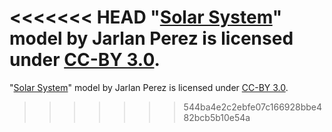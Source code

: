 <<<<<<< HEAD
"[Solar System](https://poly.google.com/view/8hnnpNiQMmy)" model by Jarlan Perez is licensed under [CC-BY 3.0](https://creativecommons.org/licenses/by/3.0/legalcode).
=======
"[Solar System](https://poly.google.com/view/8hnnpNiQMmy)" model by Jarlan Perez is licensed under [CC-BY 3.0](https://creativecommons.org/licenses/by/3.0/legalcode).
>>>>>>> 544ba4e2c2ebfe07c166928bbe482bcb5b10e54a
